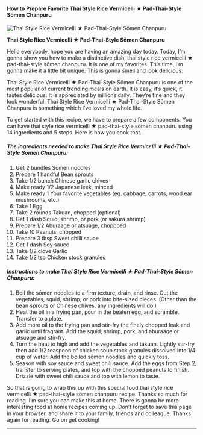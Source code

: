             

#### How to Prepare Favorite Thai Style Rice Vermicelli ★ Pad-Thai-Style Sōmen Chanpuru

![Thai Style Rice Vermicelli ★ Pad-Thai-Style Sōmen Chanpuru](https://img-global.cpcdn.com/recipes/4799743889768448/751x532cq70/thai-style-rice-vermicelli-%e2%98%85-pad-thai-style-somen-chanpuru-recipe-main-photo.jpg)

**Thai Style Rice Vermicelli ★ Pad-Thai-Style Sōmen Chanpuru**

Hello everybody, hope you are having an amazing day today. Today, I’m gonna show you how to make a distinctive dish, thai style rice vermicelli ★ pad-thai-style sōmen chanpuru. It is one of my favorites. This time, I’m gonna make it a little bit unique. This is gonna smell and look delicious.

Thai Style Rice Vermicelli ★ Pad-Thai-Style Sōmen Chanpuru is one of the most popular of current trending meals on earth. It is easy, it’s quick, it tastes delicious. It is appreciated by millions daily. They’re fine and they look wonderful. Thai Style Rice Vermicelli ★ Pad-Thai-Style Sōmen Chanpuru is something which I’ve loved my whole life.

To get started with this recipe, we have to prepare a few components. You can have thai style rice vermicelli ★ pad-thai-style sōmen chanpuru using 14 ingredients and 5 steps. Here is how you cook that.

##### The ingredients needed to make Thai Style Rice Vermicelli ★ Pad-Thai-Style Sōmen Chanpuru:

1.  Get 2 bundles Sōmen noodles
2.  Prepare 1 handful Bean sprouts
3.  Take 1/2 bunch Chinese garlic chives
4.  Make ready 1/2 Japanese leek, minced
5.  Make ready 1 Your favorite vegetables (eg. cabbage, carrots, wood ear mushrooms, etc.)
6.  Take 1 Egg
7.  Take 2 rounds Takuan, chopped (optional)
8.  Get 1 dash Squid, shrimp, or pork (or sakura shrimp)
9.  Prepare 1/2 Aburaage or atsuage, choppped
10.  Take 10 Peanuts, chopped
11.  Prepare 3 tbsp Sweet chilli sauce
12.  Get 1 dash Soy sauce
13.  Take 1/2 clove Garlic
14.  Take 1/2 tsp Chicken stock granules

##### Instructions to make Thai Style Rice Vermicelli ★ Pad-Thai-Style Sōmen Chanpuru:

1.  Boil the sōmen noodles to a firm texture, drain, and rinse. Cut the vegetables, squid, shrimp, or pork into bite-sized pieces. (Other than the bean sprouts or Chinese chives, any ingredients will do!)
2.  Heat the oil in a frying pan, pour in the beaten egg, and scramble. Transfer to a plate.
3.  Add more oil to the frying pan and stir-fry the finely chopped leak and garlic until fragrant. Add the squid, shrimp, pork, and aburaage or atsuage and stir-fry.
4.  Turn the heat to high and add the vegetables and takuan. Lightly stir-fry, then add 1/2 teaspoon of chicken soup stock granules dissolved into 1/4 cup of water. Add the boiled sōmen noodles and quickly toss.
5.  Season with soy sauce and sweet chili sauce. Add the eggs from Step 2, transfer to serving plates, and top with the chopped peanuts to finish. Drizzle with sweet chili sauce and top with lemon to taste.

So that is going to wrap this up with this special food thai style rice vermicelli ★ pad-thai-style sōmen chanpuru recipe. Thanks so much for reading. I’m sure you can make this at home. There is gonna be more interesting food at home recipes coming up. Don’t forget to save this page in your browser, and share it to your family, friends and colleague. Thanks again for reading. Go on get cooking!

* * *